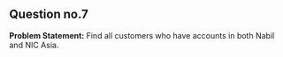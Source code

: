 ## Question no.7
**Problem Statement:** 
Find all customers who have accounts in both Nabil and NIC Asia.